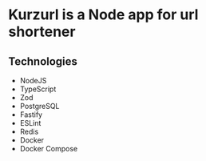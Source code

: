 # Kurzurl is a Node app for url shortener

## Technologies

- NodeJS
- TypeScript
- Zod
- PostgreSQL
- Fastify
- ESLint
- Redis
- Docker
- Docker Compose
